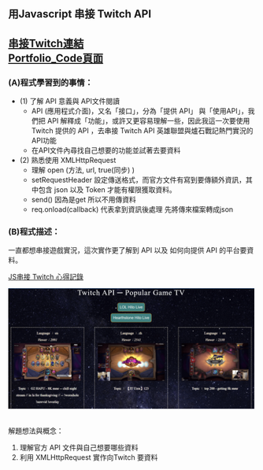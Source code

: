 ## 用Javascript 串接 Twitch API  <br/>
[串接Twitch連結](https://reurl.cc/A1DO8K)<br/>[Portfolio_Code頁面](https://huangjamison.github.io/Portfolio_Code/)
---
### (A)程式學習到的事情：
* (1) 了解 API 意義與 API文件閱讀
  * API (應用程式介面)，又名「接口」，分為「提供 API」 與「使用API」，我們把 API 解釋成「功能」，或許又更容易理解一些，因此我這一次要使用 Twitch 提供的 API ，去串接 Twitch API 英雄聯盟與爐石戰記熱門實況的 API功能
  * 在API文件內尋找自己想要的功能並試著去要資料
* (2) 熟悉使用 XMLHttpRequest
  * 理解 open (方法, url, true(同步) )
  * setRequestHeader 設定傳送格式，而官方文件有寫到要傳額外資訊，其中包含 json 以及 Token 才能有權限獲取資料。
  * send() 因為是get 所以不用傳資料
  * req.onload(callback) 代表拿到資訊後處理
    先將傳來檔案轉成json

### (B)程式描述：
一直都想串接遊戲實況，這次實作更了解到 API 以及 如何向提供 API 的平台要資料。

[JS串接 Twitch 心得記錄](https://reurl.cc/0znXox)


<img src="./twitch.png" alt="計算機" title="width=400" width="500" />
<br/><br/>


解題想法與概念：
1. 理解官方 API 文件與自己想要哪些資料
2. 利用 XMLHttpRequest 實作向Twitch 要資料
